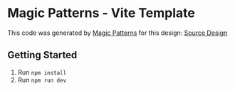 # Magic Patterns - Vite Template

This code was generated by [Magic Patterns](https://magicpatterns.com) for this design: [Source Design](https://www.magicpatterns.com/c/uiv7bmhbikcuj4s5xrpqs5)

## Getting Started

1. Run `npm install`
2. Run `npm run dev`
